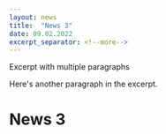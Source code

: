 ```yaml
---
layout: news
title:  "News 3"
date: 09.02.2022
excerpt_separator: <!--more-->
---
```


Excerpt with multiple paragraphs

Here's another paragraph in the excerpt.
<!--more-->

# News 3